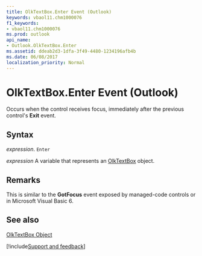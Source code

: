 ```yaml
---
title: OlkTextBox.Enter Event (Outlook)
keywords: vbaol11.chm1000076
f1_keywords:
- vbaol11.chm1000076
ms.prod: outlook
api_name:
- Outlook.OlkTextBox.Enter
ms.assetid: ddeab2d3-1dfa-3f49-4480-1234196afb4b
ms.date: 06/08/2017
localization_priority: Normal
---
```



# OlkTextBox.Enter Event (Outlook)

Occurs when the control receives focus, immediately after the previous control's  **Exit** event.


## Syntax

_expression_. `Enter`

_expression_ A variable that represents an [OlkTextBox](./Outlook.OlkTextBox.md) object.


## Remarks

This is similar to the  **GotFocus** event exposed by managed-code controls or in Microsoft Visual Basic 6.


## See also


[OlkTextBox Object](Outlook.OlkTextBox.md)

[!include[Support and feedback](~/includes/feedback-boilerplate.md)]